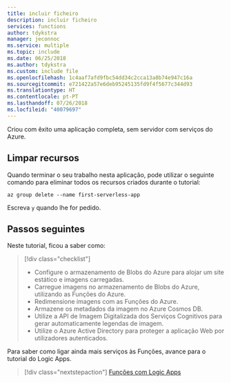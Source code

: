```yaml
---
title: incluir ficheiro
description: incluir ficheiro
services: functions
author: tdykstra
manager: jeconnoc
ms.service: multiple
ms.topic: include
ms.date: 06/25/2018
ms.author: tdykstra
ms.custom: include file
ms.openlocfilehash: 1c4aaf7afd9fbc54dd34c2cca13a8b74e947c16a
ms.sourcegitcommit: e721422a57e6deb95245135fd9f4f5677c344d93
ms.translationtype: HT
ms.contentlocale: pt-PT
ms.lasthandoff: 07/26/2018
ms.locfileid: "40079697"
---
```

Criou com êxito uma aplicação completa, sem servidor com serviços do Azure.

## <a name="clean-up-resources"></a>Limpar recursos

Quando terminar o seu trabalho nesta aplicação, pode utilizar o seguinte comando para eliminar todos os recursos criados durante o tutorial:

```azurecli
az group delete --name first-serverless-app
```

Escreva `y` quando lhe for pedido.  

## <a name="next-steps"></a>Passos seguintes

Neste tutorial, ficou a saber como:
> [!div class="checklist"]
> * Configure o armazenamento de Blobs do Azure para alojar um site estático e imagens carregadas.
> * Carregue imagens no armazenamento de Blobs do Azure, utilizando as Funções do Azure.
> * Redimensione imagens com as Funções do Azure.
> * Armazene os metadados da imagem no Azure Cosmos DB.
> * Utilize a API de Imagem Digitalizada dos Serviços Cognitivos para gerar automaticamente legendas de imagem.
> * Utilize o Azure Active Directory para proteger a aplicação Web por utilizadores autenticados.

Para saber como ligar ainda mais serviços às Funções, avance para o tutorial do Logic Apps. 

> [!div class="nextstepaction"]
> [Funções com Logic Apps](https://docs.microsoft.com/azure/azure-functions/functions-twitter-email)